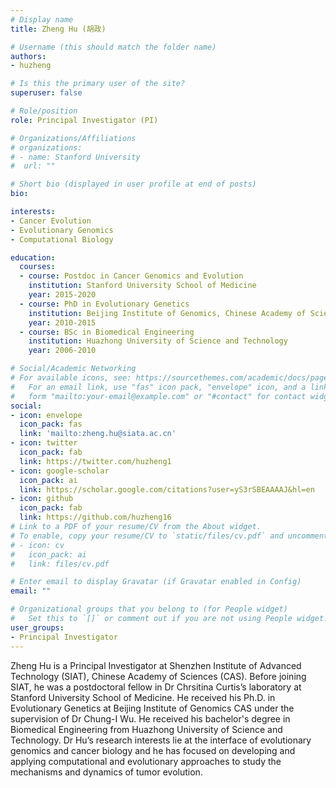 ```yaml
---
# Display name
title: Zheng Hu (胡政)

# Username (this should match the folder name)
authors:
- huzheng

# Is this the primary user of the site?
superuser: false

# Role/position
role: Principal Investigator (PI)

# Organizations/Affiliations
# organizations:
# - name: Stanford University
#  url: ""

# Short bio (displayed in user profile at end of posts)
bio: 

interests:
- Cancer Evolution
- Evolutionary Genomics
- Computational Biology

education:
  courses:
  - course: Postdoc in Cancer Genomics and Evolution
    institution: Stanford University School of Medicine
    year: 2015-2020
  - course: PhD in Evolutionary Genetics
    institution: Beijing Institute of Genomics, Chinese Academy of Sciences (CAS)
    year: 2010-2015
  - course: BSc in Biomedical Engineering
    institution: Huazhong University of Science and Technology
    year: 2006-2010

# Social/Academic Networking
# For available icons, see: https://sourcethemes.com/academic/docs/page-builder/#icons
#   For an email link, use "fas" icon pack, "envelope" icon, and a link in the
#   form "mailto:your-email@example.com" or "#contact" for contact widget.
social:
- icon: envelope
  icon_pack: fas
  link: 'mailto:zheng.hu@siata.ac.cn'
- icon: twitter
  icon_pack: fab
  link: https://twitter.com/huzheng1
- icon: google-scholar
  icon_pack: ai
  link: https://scholar.google.com/citations?user=yS3rSBEAAAAJ&hl=en
- icon: github
  icon_pack: fab
  link: https://github.com/huzheng16
# Link to a PDF of your resume/CV from the About widget.
# To enable, copy your resume/CV to `static/files/cv.pdf` and uncomment the lines below.
# - icon: cv
#   icon_pack: ai
#   link: files/cv.pdf

# Enter email to display Gravatar (if Gravatar enabled in Config)
email: ""

# Organizational groups that you belong to (for People widget)
#   Set this to `[]` or comment out if you are not using People widget.
user_groups:
- Principal Investigator
---
```


Zheng Hu is a Principal Investigator at Shenzhen Institute of Advanced Technology (SIAT), Chinese Academy of Sciences (CAS). Before joining SIAT, he was a postdoctoral fellow in Dr Chrsitina Curtis’s laboratory at Stanford University School of Medicine. He received his Ph.D. in Evolutionary Genetics at Beijing Institute of Genomics CAS under the supervision of Dr Chung-I Wu. He received his bachelor's degree in Biomedical Engineering from Huazhong University of Science and Technology. Dr Hu’s research interests lie at the interface of evolutionary genomics and cancer biology and he has focused on developing and applying computational and evolutionary approaches to study the mechanisms and dynamics of tumor evolution.
